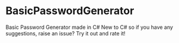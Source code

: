 # BasicPasswordGenerator
Basic Password Generator made in C# New to C# so if you have any suggestions, raise an issue? Try it out and rate it!
